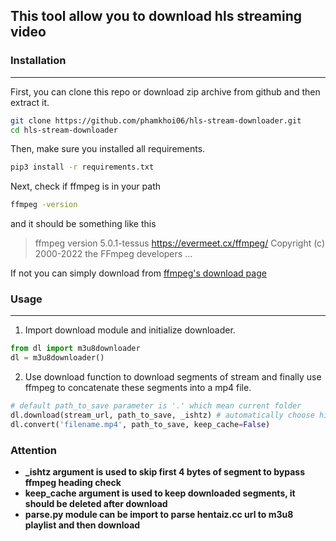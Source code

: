 ## This tool allow you to download hls streaming video

### Installation
---
First, you can clone this repo or download zip archive from github and then extract it.
```bash
git clone https://github.com/phamkhoi06/hls-stream-downloader.git
cd hls-stream-downloader
```

Then, make sure you installed all requirements.

```bash
pip3 install -r requirements.txt
```

Next, check if ffmpeg is in your path

```bash
ffmpeg -version
```

and it should be something like this
> ffmpeg version 5.0.1-tessus  https://evermeet.cx/ffmpeg/  Copyright (c) 2000-2022 the FFmpeg developers
...

If not you can simply download from [ffmpeg's download page](https://ffmpeg.org/download.html)

### Usage
---
1. Import download module and initialize downloader.
```python
from dl import m3u8downloader
dl = m3u8downloader()
```
2. Use download function to download segments of stream and finally use ffmpeg to concatenate these segments into a mp4 file.
```python
# default path_to_save parameter is '.' which mean current folder
dl.download(stream_url, path_to_save, _ishtz) # automatically choose highest quality
dl.convert('filename.mp4', path_to_save, keep_cache=False)
```
### Attention

- **_ishtz argument is used to skip first 4 bytes of segment to bypass ffmpeg heading check**
- **keep_cache argument is used to keep downloaded segments, it should be deleted after download**
- **parse.py module can be import to parse hentaiz.cc url to m3u8 playlist and then download**